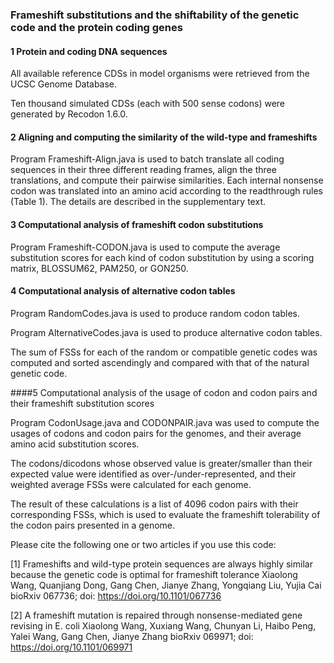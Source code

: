 ### Frameshift substitutions and the shiftability of the genetic code and the protein coding genes

#### 1	Protein and coding DNA sequences 

All available reference CDSs in model organisms were retrieved from the UCSC Genome Database. 

Ten thousand simulated CDSs (each with 500 sense codons) were generated by Recodon 1.6.0. 

#### 2	Aligning and computing the similarity of the wild-type and frameshifts

Program Frameshift-Align.java is used to batch translate all coding sequences in their three different reading frames, align the three translations, and compute their pairwise similarities. Each internal nonsense codon was translated into an amino acid according to the readthrough rules (Table 1). The details are described in the supplementary text.

#### 3 Computational analysis of frameshift codon substitutions

Program Frameshift-CODON.java is used to compute the average substitution scores for each kind of codon substitution by using a scoring matrix, BLOSSUM62, PAM250, or GON250. 

#### 4	Computational analysis of alternative codon tables

Program RandomCodes.java is used to produce random codon tables.

Program AlternativeCodes.java is used to produce alternative codon tables.

The sum of FSSs for each of the random or compatible genetic codes was computed and sorted ascendingly and compared with that of the natural genetic code. 

####5	Computational analysis of the usage of codon and codon pairs and their frameshift substitution scores

Program CodonUsage.java and CODONPAIR.java was used to compute the usages of codons and codon pairs for the genomes, and their average amino acid substitution scores. 

The codons/dicodons whose observed value is greater/smaller than their expected value were identified as over-/under-represented, and their weighted average FSSs were calculated for each genome.

The result of these calculations is a list of 4096 codon pairs with their corresponding FSSs, which is used to evaluate the frameshift tolerability of the codon pairs presented in a genome.

Please cite the following one or two articles if you use this code:

[1] Frameshifts and wild-type protein sequences are always highly similar because the genetic code is optimal for frameshift tolerance
Xiaolong Wang, Quanjiang Dong, Gang Chen, Jianye Zhang, Yongqiang Liu, Yujia Cai
bioRxiv 067736; doi: https://doi.org/10.1101/067736

[2] A frameshift mutation is repaired through nonsense-mediated gene revising in E. coli
Xiaolong Wang, Xuxiang Wang, Chunyan Li, Haibo Peng, Yalei Wang, Gang Chen, Jianye Zhang
bioRxiv 069971; doi: https://doi.org/10.1101/069971

